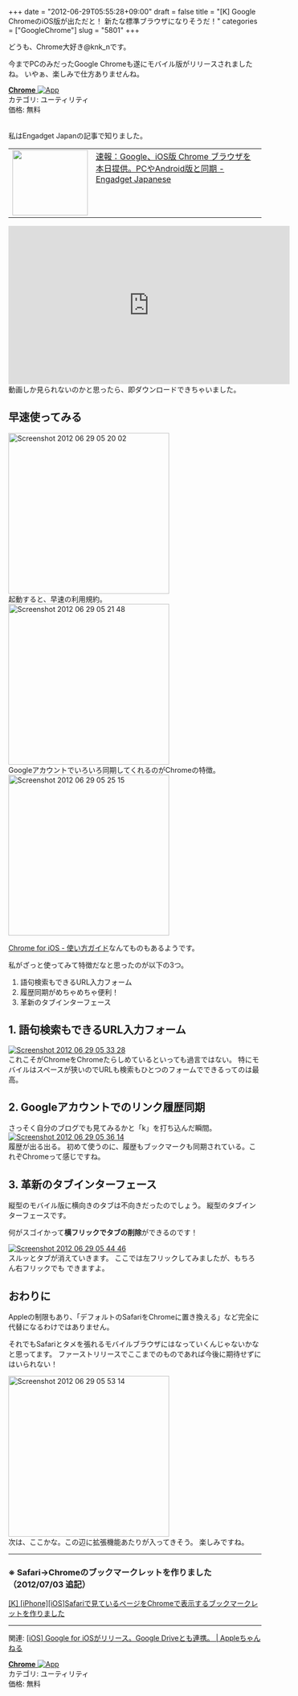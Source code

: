 +++
date = "2012-06-29T05:55:28+09:00"
draft = false
title = "[K] Google ChromeのiOS版が出ただと！ 新たな標準ブラウザになりそうだ！"
categories = ["GoogleChrome"]
slug = "5801"
+++

どうも、Chrome大好き@knk_nです。

今までPCのみだったGoogle Chromeも遂にモバイル版がリリースされましたね。
いやぁ、楽しみで仕方ありませんね。

<table class="appstorehelper">
<a href="http://itunes.apple.com/jp/app/chrome/id535886823?mt=8&ign-mpt=uo%3D4" rel="nofollow" target="_blank"><img class="appstorehelper_appicn" src="http://knk-n.com.s3-website-ap-northeast-1.amazonaws.com/images/2012/06/screenshot-2012-06-29-5.06.261.png" alt="" /></a><div class="appstorehelper_text"><a href="http://itunes.apple.com/jp/app/chrome/id535886823?mt=8&ign-mpt=uo%3D4" rel="nofollow" target="_blank"><b>Chrome</b> <img alt="App" src="http://ax.phobos.apple.com.edgesuite.net/ja_jp/images/web/linkmaker/badge_appstore-sm.gif" style="vertical-align: text-bottom;" /></b></a><br />カテゴリ: ユーティリティ<br />価格: 無料<br clear="all" /></div>
</table><!--more-->私はEngadget Japanの記事で知りました。
<table width="100%"><td valign="top" width="150"><a href="http://japanese.engadget.com/2012/06/28/google-ios-chrome-iphone-ipad/" target="_blank"><img border="0" src="http://capture.heartrails.com/150x130/shadow?http://japanese.engadget.com/2012/06/28/google-ios-chrome-iphone-ipad/" alt="" width="150" height="130" /></a></td><td valign="top"><a  href="http://japanese.engadget.com/2012/06/28/google-ios-chrome-iphone-ipad/" target="_blank">速報：Google、iOS版 Chrome ブラウザを本日提供。PCやAndroid版と同期 - Engadget Japanese</a><script type="text/javascript">var url = "http://japanese.engadget.com/2012/06/28/google-ios-chrome-iphone-ipad/";</script><script src="http://api.b.st-hatena.com/entry.count?url=http://japanese.engadget.com/2012/06/28/google-ios-chrome-iphone-ipad/&callback=hatebTxt"></script>
</td></table>

<iframe width="560" height="315" src="http://www.youtube.com/embed/tSKZy2ayvMs" frameborder="0" allowfullscreen></iframe>
動画しか見られないのかと思ったら、即ダウンロードできちゃいました。
<h2>早速使ってみる</h2>
<div class="center"><a href="http://knk-n.com.s3-website-ap-northeast-1.amazonaws.com/images/2012/06/screenshot_2012-06-29_05.20.02.jpg"><img src="http://knk-n.com.s3-website-ap-northeast-1.amazonaws.com/images/2012/06/screenshot_2012-06-29_05.20.02.jpg" alt="Screenshot 2012 06 29 05 20 02" title="screenshot_2012-06-29_05.20.02.jpg" border="0" width="320" height="" /></a></div>
起動すると、早速の利用規約。

<div class="center"><a href="http://knk-n.com.s3-website-ap-northeast-1.amazonaws.com/images/2012/06/screenshot_2012-06-29_05.21.48.jpg"><img src="http://knk-n.com.s3-website-ap-northeast-1.amazonaws.com/images/2012/06/screenshot_2012-06-29_05.21.48.jpg" alt="Screenshot 2012 06 29 05 21 48" title="screenshot_2012-06-29_05.21.48.jpg" border="0" width="320" height="auto" /></a></div>
Googleアカウントでいろいろ同期してくれるのがChromeの特徴。

<div class="center"><a href="http://knk-n.com.s3-website-ap-northeast-1.amazonaws.com/images/2012/06/screenshot_2012-06-29_05.25.15.jpg"><img src="http://knk-n.com.s3-website-ap-northeast-1.amazonaws.com/images/2012/06/screenshot_2012-06-29_05.25.15.jpg" alt="Screenshot 2012 06 29 05 25 15" title="screenshot_2012-06-29_05.25.15.jpg" border="0" width="320" height="auto" /></a></div>

<a  href="https://www.google.com/intl/ja/chrome/browser/mobile/tour/ios.html" target="_blank">Chrome for iOS - 使い方ガイド</a><script type="text/javascript">var url = "https://www.google.com/intl/ja/chrome/browser/mobile/tour/ios.html";</script><script src="http://api.b.st-hatena.com/entry.count?url=https://www.google.com/intl/ja/chrome/browser/mobile/tour/ios.html&callback=hatebTxt"></script>なんてものもあるようです。

私がざっと使ってみて特徴だなと思ったのが以下の3つ。
<ol>
<li>語句検索もできるURL入力フォーム</li>
<li>履歴同期がめちゃめちゃ便利！</li>
<li>革新のタブインターフェース</li>
</ol>

<h2>1. 語句検索もできるURL入力フォーム</h2>
<div class="center"><a href="http://knk-n.com.s3-website-ap-northeast-1.amazonaws.com/images/2012/06/screenshot_2012-06-29_05.33.28.jpg"><img src="http://knk-n.com.s3-website-ap-northeast-1.amazonaws.com/images/2012/06/screenshot_2012-06-29_05.33.28.jpg" alt="Screenshot 2012 06 29 05 33 28" title="screenshot_2012-06-29_05.33.28.jpg" border="0" width="" height="" /></a></div>
これこそがChromeをChromeたらしめているといっても過言ではない。
特にモバイルはスペースが狭いのでURLも検索もひとつのフォームでできるってのは最高。

<h2>2. Googleアカウントでのリンク履歴同期</h2>
さっそく自分のブログでも見てみるかと「k」を打ち込んだ瞬間。

<div class="center"><a href="http://knk-n.com.s3-website-ap-northeast-1.amazonaws.com/images/2012/06/screenshot_2012-06-29_05.36.14.jpg"><img src="http://knk-n.com.s3-website-ap-northeast-1.amazonaws.com/images/2012/06/screenshot_2012-06-29_05.36.14.jpg" alt="Screenshot 2012 06 29 05 36 14" title="screenshot_2012-06-29_05.36.14.jpg" border="0" width="" height="" /></a></div>
履歴が出る出る。
初めて使うのに、履歴もブックマークも同期されている。これぞChromeって感じですね。

<h2>3. 革新のタブインターフェース</h2>
縦型のモバイル版に横向きのタブは不向きだったのでしょう。
縦型のタブインターフェースです。

何がスゴイかって<strong>横フリックでタブの削除</strong>ができるのです！

<div class="center"><a href="http://knk-n.com.s3-website-ap-northeast-1.amazonaws.com/images/2012/06/screenshot_2012-06-29_05.44.46.jpg"><img src="http://knk-n.com.s3-website-ap-northeast-1.amazonaws.com/images/2012/06/screenshot_2012-06-29_05.44.46.jpg" alt="Screenshot 2012 06 29 05 44 46" title="screenshot_2012-06-29_05.44.46.jpg" border="0" width="" height="" /></a></div>
スルッとタブが消えていきます。
ここでは左フリックしてみましたが、もちろん右フリックでも
できますよ。

<h2>おわりに</h2>
Appleの制限もあり、「デフォルトのSafariをChromeに置き換える」など完全に代替になるわけではありません。

それでもSafariとタメを張れるモバイルブラウザにはなっていくんじゃないかなと思ってます。
ファーストリリースでここまでのものであれば今後に期待せずにはいられない！

<div class="center"><a href="http://knk-n.com.s3-website-ap-northeast-1.amazonaws.com/images/2012/06/screenshot_2012-06-29_05.53.14.jpg"><img src="http://knk-n.com.s3-website-ap-northeast-1.amazonaws.com/images/2012/06/screenshot_2012-06-29_05.53.14.jpg" alt="Screenshot 2012 06 29 05 53 14" title="screenshot_2012-06-29_05.53.14.jpg" border="0" width="320" height="auto" /></a></div>
次は、ここかな。この辺に拡張機能あたりが入ってきそう。
楽しみですね。

<hr />
<h3>※ Safari→Chromeのブックマークレットを作りました（2012/07/03 追記）</h3>
<a  href="http://knk-n.com/2012/07/03/safari2chrome_bookmarklet/" target="_blank">[K] [iPhone][iOS]Safariで見ているページをChromeで表示するブックマークレットを作りました</a><script type="text/javascript">var url = "http://knk-n.com/2012/07/03/safari2chrome_bookmarklet/";</script><script src="http://api.b.st-hatena.com/entry.count?url=http://knk-n.com/2012/07/03/safari2chrome_bookmarklet/&callback=hatebTxt"></script>
<hr />

関連: <a  href="http://applech.info/ios-chrome-for-ios/" target="_blank">[iOS] Google for iOSがリリース。Google Driveとも連携。 | Appleちゃんねる</a><script type="text/javascript">var url = "http://applech.info/ios-chrome-for-ios/";</script><script src="http://api.b.st-hatena.com/entry.count?url=http://applech.info/ios-chrome-for-ios/&callback=hatebTxt"></script>

<table class="appstorehelper">
<a href="http://itunes.apple.com/jp/app/chrome/id535886823?mt=8&ign-mpt=uo%3D4" rel="nofollow" target="_blank"><img class="appstorehelper_appicn" src="http://knk-n.com.s3-website-ap-northeast-1.amazonaws.com/images/2012/06/screenshot-2012-06-29-5.06.261.png" alt="" /></a><div class="appstorehelper_text"><a href="http://itunes.apple.com/jp/app/chrome/id535886823?mt=8&ign-mpt=uo%3D4" rel="nofollow" target="_blank"><b>Chrome</b> <img alt="App" src="http://ax.phobos.apple.com.edgesuite.net/ja_jp/images/web/linkmaker/badge_appstore-sm.gif" style="vertical-align: text-bottom;" /></b></a><br />カテゴリ: ユーティリティ<br />価格: 無料<br clear="all" /></div>
</table>
